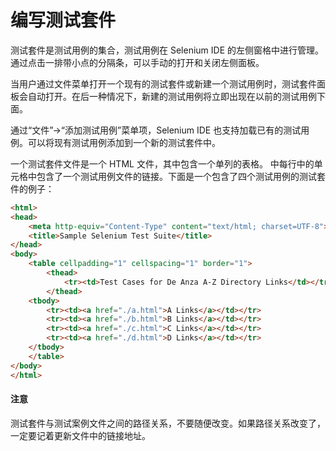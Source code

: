 # 编写测试套件

测试套件是测试用例的集合，测试用例在 Selenium IDE 的左侧窗格中进行管理。通过点击一排带小点的分隔条，可以手动的打开和关闭左侧面板。

当用户通过文件菜单打开一个现有的测试套件或新建一个测试用例时，测试套件面板会自动打开。在后一种情况下，新建的测试用例将立即出现在以前的测试用例下面。

通过“文件”->“添加测试用例”菜单项，Selenium IDE 也支持加载已有的测试用例。可以将现有测试用例添加到一个新的测试套件中。

一个测试套件文件是一个 HTML 文件，其中包含一个单列的表格。 中每行中的单元格中包含了一个测试用例文件的链接。下面是一个包含了四个测试用例的测试套件的例子：

```html
<html>
<head>
    <meta http-equiv="Content-Type" content="text/html; charset=UTF-8">
    <title>Sample Selenium Test Suite</title>
</head>
<body>
    <table cellpadding="1" cellspacing="1" border="1">
        <thead>
            <tr><td>Test Cases for De Anza A-Z Directory Links</td></tr>
        </thead>
    <tbody>
        <tr><td><a href="./a.html">A Links</a></td></tr>
        <tr><td><a href="./b.html">B Links</a></td></tr>
        <tr><td><a href="./c.html">C Links</a></td></tr>
        <tr><td><a href="./d.html">D Links</a></td></tr>
    </tbody>
    </table>
</body>
</html>
```

#### 注意

测试套件与测试案例文件之间的路径关系，不要随便改变。如果路径关系改变了，一定要记着更新文件中的链接地址。